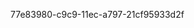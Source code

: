 



































































































77e83980-c9c9-11ec-a797-21cf95933d2f